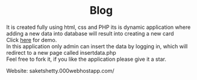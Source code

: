 <center><h1>Blog</h1></center>

It is created fully using html, css and PHP its is dynamic application where adding a new data into database will result into creating a new card<br>
Click <a href="https://saketshetty.000webhostapp.com/">here</a> for demo.<br>
In this application only admin can insert the data by logging in, which will redirect to a new page called insertdata.php<br>
Feel free to fork it, if you like the application please give it a star.<br>

Website: saketshetty.000webhostapp.com/
